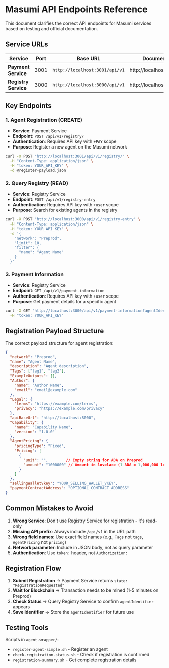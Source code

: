 # Masumi API Endpoints Reference

This document clarifies the correct API endpoints for Masumi services based on testing and official documentation.

## Service URLs

| Service | Port | Base URL | Documentation |
|---------|------|----------|---------------|
| **Payment Service** | 3001 | `http://localhost:3001/api/v1` | http://localhost:3001/docs |
| **Registry Service** | 3000 | `http://localhost:3000/api/v1` | http://localhost:3000/docs |

## Key Endpoints

### 1. Agent Registration (CREATE)
- **Service**: Payment Service
- **Endpoint**: `POST /api/v1/registry/`
- **Authentication**: Requires API key with `+PAY` scope
- **Purpose**: Register a new agent on the Masumi network

```bash
curl -X POST "http://localhost:3001/api/v1/registry/" \
  -H "Content-Type: application/json" \
  -H "token: YOUR_API_KEY" \
  -d @register-payload.json
```

### 2. Query Registry (READ)
- **Service**: Registry Service
- **Endpoint**: `POST /api/v1/registry-entry`
- **Authentication**: Requires API key with `+user` scope
- **Purpose**: Search for existing agents in the registry

```bash
curl -X POST "http://localhost:3000/api/v1/registry-entry" \
  -H "Content-Type: application/json" \
  -H "token: YOUR_API_KEY" \
  -d '{
    "network": "Preprod",
    "limit": 10,
    "filter": {
      "name": "Agent Name"
    }
  }'
```

### 3. Payment Information
- **Service**: Registry Service
- **Endpoint**: `GET /api/v1/payment-information`
- **Authentication**: Requires API key with `+user` scope
- **Purpose**: Get payment details for a specific agent

```bash
curl -X GET "http://localhost:3000/api/v1/payment-information?agentIdentifier=YOUR_AGENT_ID" \
  -H "token: YOUR_API_KEY"
```

## Registration Payload Structure

The correct payload structure for agent registration:

```json
{
  "network": "Preprod",
  "name": "Agent Name",
  "description": "Agent description",
  "Tags": ["tag1", "tag2"],
  "ExampleOutputs": [],
  "Author": {
    "name": "Author Name",
    "email": "email@example.com"
  },
  "Legal": {
    "terms": "https://example.com/terms",
    "privacy": "https://example.com/privacy"
  },
  "apiBaseUrl": "http://localhost:8000",
  "Capability": {
    "name": "Capability Name",
    "version": "1.0.0"
  },
  "AgentPricing": {
    "pricingType": "Fixed",
    "Pricing": [
      {
        "unit": "",        // Empty string for ADA on Preprod
        "amount": "1000000" // Amount in lovelace (1 ADA = 1,000,000 lovelace)
      }
    ]
  },
  "sellingWalletVkey": "YOUR_SELLING_WALLET_VKEY",
  "paymentContractAddress": "OPTIONAL_CONTRACT_ADDRESS"
}
```

## Common Mistakes to Avoid

1. **Wrong Service**: Don't use Registry Service for registration - it's read-only
2. **Missing API prefix**: Always include `/api/v1` in the URL path
3. **Wrong field names**: Use exact field names (e.g., `Tags` not `tags`, `AgentPricing` not `pricing`)
4. **Network parameter**: Include in JSON body, not as query parameter
5. **Authentication**: Use `token:` header, not `Authorization:`

## Registration Flow

1. **Submit Registration** → Payment Service returns `state: "RegistrationRequested"`
2. **Wait for Blockchain** → Transaction needs to be mined (1-5 minutes on Preprod)
3. **Check Status** → Query Registry Service to confirm `agentIdentifier` appears
4. **Save Identifier** → Store the `agentIdentifier` for future use

## Testing Tools

Scripts in `agent-wrapper/`:
- `register-agent-simple.sh` - Register an agent
- `check-registration-status.sh` - Check if registration is confirmed
- `registration-summary.sh` - Get complete registration details 